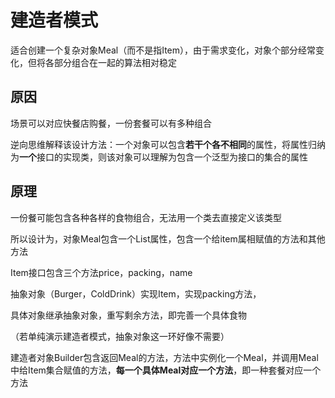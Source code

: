 # 建造者模式



适合创建一个复杂对象Meal（而不是指Item），由于需求变化，对象个部分经常变化，但将各部分组合在一起的算法相对稳定



## 原因

场景可以对应快餐店购餐，一份套餐可以有多种组合

逆向思维解释该设计方法：一个对象可以包含**若干个各不相同**的属性，将属性归纳为**一个**接口的实现类，则该对象可以理解为包含一个泛型为接口的集合的属性



## 原理

一份餐可能包含各种各样的食物组合，无法用一个类去直接定义该类型

所以设计为，对象Meal包含一个List<Item>属性，包含一个给item属相赋值的方法和其他方法

Item接口包含三个方法price，packing，name

抽象对象（Burger，ColdDrink）实现Item，实现packing方法，

具体对象继承抽象对象，重写剩余方法，即完善一个具体食物

（若单纯演示建造者模式，抽象对象这一环好像不需要）

建造者对象Builder包含返回Meal的方法，方法中实例化一个Meal，并调用Meal中给Item集合赋值的方法，**每一个具体Meal对应一个方法**，即一种套餐对应一个方法
